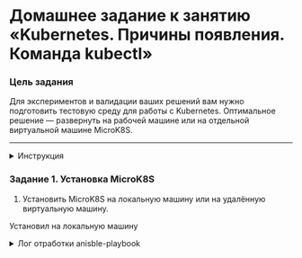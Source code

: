 # Домашнее задание к занятию «Kubernetes. Причины появления. Команда kubectl»

### Цель задания

Для экспериментов и валидации ваших решений вам нужно подготовить тестовую среду для работы с Kubernetes. Оптимальное решение — развернуть на рабочей машине или на отдельной виртуальной машине MicroK8S.


------
<details> <summary>Инструкция</summary>

### Инструкция к заданию

1. Установка MicroK8S:
    - sudo apt update,
    - sudo apt install snapd,
    - sudo snap install microk8s --classic,
    - добавить локального пользователя в группу `sudo usermod -a -G microk8s $USER`,
    - изменить права на папку с конфигурацией `sudo chown -f -R $USER ~/.kube`.

2. Полезные команды:
    - проверить статус `microk8s status --wait-ready`;
    - подключиться к microK8s и получить информацию можно через команду `microk8s command`, например, `microk8s kubectl get nodes`;
    - включить addon можно через команду `microk8s enable`; 
    - список addon `microk8s status`;
    - вывод конфигурации `microk8s config`;
    - проброс порта для подключения локально `microk8s kubectl port-forward -n kube-system service/kubernetes-dashboard 10443:443`.

3. Настройка внешнего подключения:
    - отредактировать файл /var/snap/microk8s/current/certs/csr.conf.template
    ```shell
    # [ alt_names ]
    # Add
    # IP.4 = 123.45.67.89
    ```
    - обновить сертификаты `sudo microk8s refresh-certs --cert front-proxy-client.crt`.

4. Установка kubectl:
    - curl -LO https://storage.googleapis.com/kubernetes-release/release/`curl -s https://storage.googleapis.com/kubernetes-release/release/stable.txt`/bin/linux/amd64/kubectl;
    - chmod +x ./kubectl;
    - sudo mv ./kubectl /usr/local/bin/kubectl;
    - настройка автодополнения в текущую сессию `bash source <(kubectl completion bash)`;
    - добавление автодополнения в командную оболочку bash `echo "source <(kubectl completion bash)" >> ~/.bashrc`.

------

### Инструменты и дополнительные материалы, которые пригодятся для выполнения задания

1. [Инструкция](https://microk8s.io/docs/getting-started) по установке MicroK8S.
2. [Инструкция](https://kubernetes.io/ru/docs/reference/kubectl/cheatsheet/#bash) по установке автодополнения **kubectl**.
3. [Шпаргалка](https://kubernetes.io/ru/docs/reference/kubectl/cheatsheet/) по **kubectl**.

------

</details>

### Задание 1. Установка MicroK8S

1. Установить MicroK8S на локальную машину или на удалённую виртуальную машину.

Установил на локальную машину
<details> <summary>Лог отработки anisble-playbook</summary>
<p align="center">
  <img src="./screenshots/01_kubectl_status.png">
</p>

2. Установить dashboard.

```bash
microk8s.enable dashboard
microk8s status
```
<p align="center">
  <img src="./screenshots/03_kubectl_dashboard.png">
</p>

3. Сгенерировать сертификат для подключения к внешнему ip-адресу.

Так как используется локальная машина, то сгенерил для нее 
```bash
microk8s refresh-certs --cert front-proxy-client.crt
```
<p align="center">
  <img src="./screenshots/04_kubectl_certs.png">
</p>


------

### Задание 2. Установка и настройка локального kubectl
1. Установить на локальную машину kubectl.

<p align="center">
  <img src="./screenshots/02_kubectl_version.png">
</p>

2. Настроить локально подключение к кластеру.

<p align="center">
  <img src="./screenshots/08_kubectl_connect.png">
</p>


3. Подключиться к дашборду с помощью port-forward.

Перед подключением к WEB-у генерируем токен по которому будем авторизовываться 

```bash
microk8s kubectl describe secret -n kube-system microk8s-dashboard-token
microk8s kubectl port-forward -n kube-system service/kubernetes-dashboard 10443:443
```

<p align="center">
  <img src="./screenshots/05_kubectl_token.png">
</p>

<p align="center">
  <img src="./screenshots/06_kubectl_forwarder.png">
</p>

<p align="center">
  <img src="./screenshots/07_kubectl_web_login.png">
</p>

<p align="center">
  <img src="./screenshots/07_kubectl_web.png">
</p>

------
